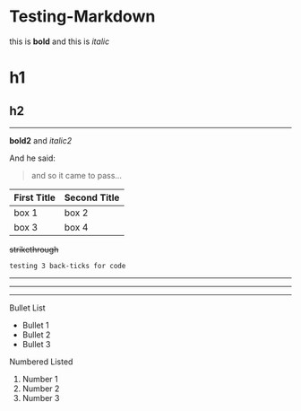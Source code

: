 # Testing-Markdown

this is **bold** and this is *italic*

# h1
## h2
---



__bold2__ and _italic2_ 

And he said:
> and so it came to pass...

First Title | Second Title
------------ | -------------
box 1 | box 2
box 3 | box 4

~~strikethrough~~ 

```testing 3 back-ticks for code```
***
___
---

Bullet List
* Bullet 1
* Bullet 2
* Bullet 3

Numbered Listed
1. Number 1
1. Number 2
1. Number 3
